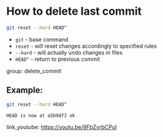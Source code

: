 # How to delete last commit

```bash
git reset --hard HEAD^
```

- `git` - base command
- `reset` - will reset changes accordingly to specified rules
- `--hard` - will actually undo changes in files
- `HEAD^` - return to previous commit

group: delete_commit

## Example: 
```bash
git reset --hard HEAD^
```
```
HEAD is now at a5b9df3 ok
```

link_youtube: https://youtu.be/9FbZvrbCPuI
